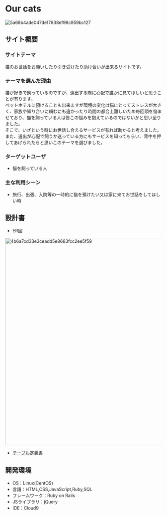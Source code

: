 # Our cats
![5a68b4ade047de17938ef99c959bc127](https://github.com/tsujita-yurika/our-cats/assets/143866084/3a4681ea-d5d6-4a51-b841-28956b4175ce)

## サイト概要
### サイトテーマ
​猫のお世話をお願いしたり引き受けたり助け合いが出来るサイトです。​

### テーマを選んだ理由
猫が好きで飼っているのですが、遠出する際に心配で誰かに見てほしいと思うことが有ります。    
ペットホテルに預けることも出来ますが環境の変化は猫にとってストレスが大きく、家族や知り合いに頼むにも遠かったり時間の都合上難しいため毎回頭を悩ませており、猫を飼っている人は皆この悩みを抱えているのではないかと思い至りました。  
そこで、いざという時にお世話し合えるサービスが有れば助かると考えました。  
また、遠出が心配で飼うか迷っている方にもサービスを知ってもらい、背中を押してあげられたらと思いこのテーマを選びました。​  
### ターゲットユーザ
* 猫を飼っている人
​
### 主な利用シーン
* 旅行、出張、入院等の一時的に猫を預けたい又は家に来てお世話をしてほしい時
​
## 設計書
* ER図
<img width="665" alt="4b6a7cd33e3ceadd5e8683fcc2ee5f59" src="https://github.com/tsujita-yurika/our-cats/assets/143866084/33e8be35-6b05-4824-8310-84ff934d0a6d">

* [テーブル定義書](https://docs.google.com/spreadsheets/d/1wMPPBu_9_Kj5kujr0B_fwVo7sOw1IAGh/edit#gid=136342688)
## 開発環境
- OS：Linux(CentOS)
- 言語：HTML,CSS,JavaScript,Ruby,SQL
- フレームワーク：Ruby on Rails
- JSライブラリ：jQuery
- IDE：Cloud9
